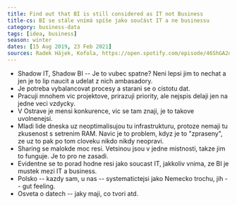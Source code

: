 ```yaml
---
title: Find out that BI is still considered as IT not Business
title-cs: BI se stále vnímá spíše jako součást IT a ne businessu 
category: business-data
tags: [idea, business]
season: winter
dates: [15 Aug 2019, 23 Feb 2021]
sources: Radek Hájek, Kofola, https://open.spotify.com/episode/46ShGA2oJZF9qlAdyCMiFn?si=clhakw4UTdOnjoCgg7DyaQ
---
```


* Shadow IT, Shadow BI -- Je to vubec spatne? Neni lepsi jim to nechat a jen je to lip naucit a udelat z nich ambasadory.
* Je potreba vybalancovat procesy a starani se o cistotu dat.
* Pracuji mnohem vic projektove, prirazuji priority, ale nejspis delaji jen na jedne veci vzdycky.
* V Ostrave je mensi konkurence, vic se tam znaji, je to takove uvolnenejsi.
* Mladi lide dneska uz neoptimalisujou tu infrastrukturu, protoze nemaji tu zkusenost s setrenim RAM. Navic je to problem, kdyz je to "zpraseny", ze uz to pak po tom cloveku nikdo nikdy neopravi.
* Sharing se malokde moc resi. Vetsinou jsou v jedne mistnosti, takze jim to funguje. Je to pro ne zasadi.
* Evidentne se to porad hodne resi jako soucast IT, jakkoliv vnima, ze BI je mustek mezi IT a business.
* Polsko -- kazdy sam, u nas -- systematictejsi jako Nemecko trochu, jih -- gut feeling.
* Osveta o datech -- jaky maji, co tvori atd.